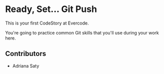 # Ready, Set... Git Push

This is your first CodeStory at Evercode.

You're going to practice common Git skills that you'll use during your work here.

## Contributors

- Adriana Saty
